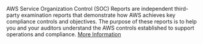 AWS Service Organization Control (SOC) Reports are independent third-party examination reports that demonstrate how AWS achieves key compliance controls and objectives. The purpose of these reports is to help you and your auditors understand the AWS controls established to support operations and compliance. [More Information](https://aws.amazon.com/compliance/soc-faqs/)